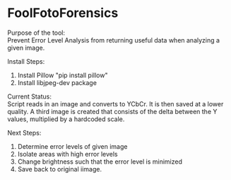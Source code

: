 FoolFotoForensics
=================

Purpose of the tool:   
Prevent Error Level Analysis from returning useful data when analyzing a given image. 

Install Steps:  
1.	Install Pillow "pip install pillow"  
2.	Install libjpeg-dev package

Current Status:  
Script reads in an image and converts to YCbCr. It is then saved at a lower quality. A third image is created that consists of the delta between the Y values, multiplied by a hardcoded scale. 

Next Steps:   
1.	Determine error levels of given image  
2.	Isolate areas with high error levels  
3.	Change brightness such that the error level is minimized  
4.	Save back to original iimage.
